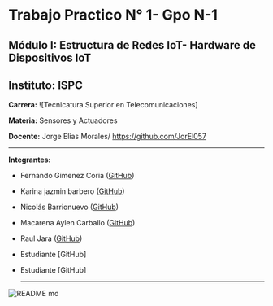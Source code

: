 # Trabajo Practico N° 1- Gpo N-1
## Módulo I: Estructura de Redes IoT- Hardware de Dispositivos IoT

## Instituto: ISPC  
**Carrera:** ![Tecnicatura Superior en Telecomunicaciones]
 
**Materia:** Sensores y Actuadores 

**Docente:** Jorge Elias Morales/ https://github.com/JorEl057

---

**Integrantes:**
- Fernando Gimenez Coria ([GitHub](https://github.com/FerCbr))
- Karina jazmin barbero ([GitHub](https://github.com/karina-lolis))
- Nicolás Barrionuevo ([GitHub](https://github.com/NicolasBa27))
- Macarena Aylen Carballo ([GitHub](https://github.com/MacarenaAC))
- Raul Jara ([GitHub](https://github.com/r-j28))
- Estudiante [GitHub]
- Estudiante [GitHub]

  ---

![README md](https://github.com/user-attachments/assets/c24f476f-6660-442c-9bff-8f9ec52ce9c5)
